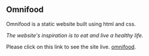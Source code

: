 ## Omnifood

Omnifood is a static website built using html and css.

*The website's inspiration is to eat and live a healthy life.*

Please click on this link to see the site live.
[omnifood](https://gagan-aptagiri.github.io/Omnifood/).
